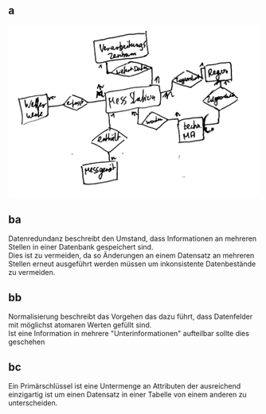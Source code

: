 ## a
![](gh2s17.4.g1.jpg)
## ba
Datenredundanz beschreibt den Umstand, dass Informationen an mehreren Stellen in einer Datenbank gespeichert sind.  
Dies ist zu vermeiden, da so Änderungen an einem Datensatz an mehreren Stellen erneut ausgeführt werden müssen um inkonsistente Datenbestände zu vermeiden.
## bb
Normalisierung beschreibt das Vorgehen das dazu führt, dass Datenfelder mit möglichst atomaren Werten gefüllt sind.  
Ist eine Information in mehrere "Unterinformationen" aufteilbar sollte dies geschehen
## bc
Ein Primärschlüssel ist eine Untermenge an Attributen der ausreichend einzigartig ist um einen Datensatz in einer Tabelle von einem anderen zu unterscheiden.
